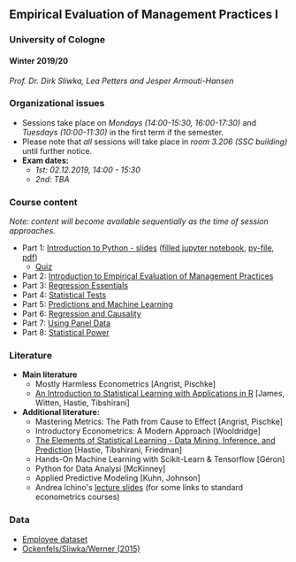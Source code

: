 ## Empirical Evaluation of Management Practices I

### University of Cologne

#### Winter 2019/20

_Prof. Dr. Dirk Sliwka, Lea Petters and Jesper Armouti-Hansen_

### Organizational issues

-   Sessions take place on _Mondays (14:00-15:30, 16:00-17:30)_ and _Tuesdays (10:00-11:30)_ in the first term if the semester.
-   Please note that _all_ sessions will take place in _room 3.206 (SSC building)_ until further notice.
-   **Exam dates:**
    -   _1st: 02.12.2019, 14:00 - 15:30_
    -   _2nd: TBA_

### Course content

_Note: content will become available sequentially as the time of session approaches._

-   Part 1: [Introduction to Python - slides](https://github.com/lemepe/EEMP/blob/master/python_intro/EEMP_python_intro_slides.ipynb) ([filled jupyter notebook](https://github.com/lemepe/EEMP/blob/master/python_intro/EEMP_python_intro.ipynb), [py-file](https://raw.githubusercontent.com/lemepe/EEMP/master/python_intro/EEMP_python_intro.py), [pdf](https://github.com/lemepe/EEMP/blob/master/python_intro/EEMP_python_intro.pdf))
    - [Quiz](https://github.com/lemepe/EEMP/blob/master/python_intro/EEMP_quiz.ipynb)
-   Part 2: [Introduction to Empirical Evaluation of Management Practices](content/part-2/part2.pdf)
-   Part 3: [Regression Essentials](content/part-3/part3.pdf)
-   Part 4: [Statistical Tests](content/part-4/part4.pdf)
-   Part 5: [Predictions and Machine Learning](.)
-   Part 6: [Regression and Causality](.)
-   Part 7: [Using Panel Data](.)
-   Part 8: [Statistical Power](.)

### Literature

-   **Main literature**
    -   Mostly Harmless Econometrics [Angrist, Pischke]
    -   [An Introduction to Statistical Learning with Applications in R](https://www-bcf.usc.edu/~gareth/ISL/) [James, Witten, Hastie, Tibshirani]
-   **Additional literature:**
    -   Mastering Metrics: The Path from Cause to Effect [Angrist, Pischke]
    -   Introductory Econometrics: A Modern Approach [Wooldridge]
    -   [The Elements of Statistical Learning - Data Mining, Inference, and Prediction](https://web.stanford.edu/~hastie/ElemStatLearn/) [Hastie, Tibshirani, Friedman]
    -   Hands-On Machine Learning with Scikit-Learn & Tensorflow [Géron]
    -   Python for Data Analysi [McKinney]
    -   Applied Predictive Modeling [Kuhn, Johnson]
    -   Andrea Ichino's [lecture slides](http://www.andreaichino.it/teaching_material.html) (for some links to standard econometrics courses)

### Data

-   [Employee dataset](https://raw.githubusercontent.com/lemepe/EEMP/master/python_intro/Employee_data.csv)
-   [Ockenfels/Sliwka/Werner (2015)](https://raw.githubusercontent.com/dsliwka/bms/master/libraryExpData.csv)

